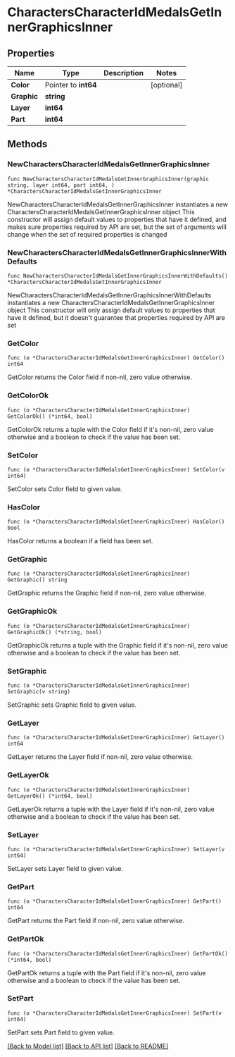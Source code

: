 # CharactersCharacterIdMedalsGetInnerGraphicsInner

## Properties

Name | Type | Description | Notes
------------ | ------------- | ------------- | -------------
**Color** | Pointer to **int64** |  | [optional] 
**Graphic** | **string** |  | 
**Layer** | **int64** |  | 
**Part** | **int64** |  | 

## Methods

### NewCharactersCharacterIdMedalsGetInnerGraphicsInner

`func NewCharactersCharacterIdMedalsGetInnerGraphicsInner(graphic string, layer int64, part int64, ) *CharactersCharacterIdMedalsGetInnerGraphicsInner`

NewCharactersCharacterIdMedalsGetInnerGraphicsInner instantiates a new CharactersCharacterIdMedalsGetInnerGraphicsInner object
This constructor will assign default values to properties that have it defined,
and makes sure properties required by API are set, but the set of arguments
will change when the set of required properties is changed

### NewCharactersCharacterIdMedalsGetInnerGraphicsInnerWithDefaults

`func NewCharactersCharacterIdMedalsGetInnerGraphicsInnerWithDefaults() *CharactersCharacterIdMedalsGetInnerGraphicsInner`

NewCharactersCharacterIdMedalsGetInnerGraphicsInnerWithDefaults instantiates a new CharactersCharacterIdMedalsGetInnerGraphicsInner object
This constructor will only assign default values to properties that have it defined,
but it doesn't guarantee that properties required by API are set

### GetColor

`func (o *CharactersCharacterIdMedalsGetInnerGraphicsInner) GetColor() int64`

GetColor returns the Color field if non-nil, zero value otherwise.

### GetColorOk

`func (o *CharactersCharacterIdMedalsGetInnerGraphicsInner) GetColorOk() (*int64, bool)`

GetColorOk returns a tuple with the Color field if it's non-nil, zero value otherwise
and a boolean to check if the value has been set.

### SetColor

`func (o *CharactersCharacterIdMedalsGetInnerGraphicsInner) SetColor(v int64)`

SetColor sets Color field to given value.

### HasColor

`func (o *CharactersCharacterIdMedalsGetInnerGraphicsInner) HasColor() bool`

HasColor returns a boolean if a field has been set.

### GetGraphic

`func (o *CharactersCharacterIdMedalsGetInnerGraphicsInner) GetGraphic() string`

GetGraphic returns the Graphic field if non-nil, zero value otherwise.

### GetGraphicOk

`func (o *CharactersCharacterIdMedalsGetInnerGraphicsInner) GetGraphicOk() (*string, bool)`

GetGraphicOk returns a tuple with the Graphic field if it's non-nil, zero value otherwise
and a boolean to check if the value has been set.

### SetGraphic

`func (o *CharactersCharacterIdMedalsGetInnerGraphicsInner) SetGraphic(v string)`

SetGraphic sets Graphic field to given value.


### GetLayer

`func (o *CharactersCharacterIdMedalsGetInnerGraphicsInner) GetLayer() int64`

GetLayer returns the Layer field if non-nil, zero value otherwise.

### GetLayerOk

`func (o *CharactersCharacterIdMedalsGetInnerGraphicsInner) GetLayerOk() (*int64, bool)`

GetLayerOk returns a tuple with the Layer field if it's non-nil, zero value otherwise
and a boolean to check if the value has been set.

### SetLayer

`func (o *CharactersCharacterIdMedalsGetInnerGraphicsInner) SetLayer(v int64)`

SetLayer sets Layer field to given value.


### GetPart

`func (o *CharactersCharacterIdMedalsGetInnerGraphicsInner) GetPart() int64`

GetPart returns the Part field if non-nil, zero value otherwise.

### GetPartOk

`func (o *CharactersCharacterIdMedalsGetInnerGraphicsInner) GetPartOk() (*int64, bool)`

GetPartOk returns a tuple with the Part field if it's non-nil, zero value otherwise
and a boolean to check if the value has been set.

### SetPart

`func (o *CharactersCharacterIdMedalsGetInnerGraphicsInner) SetPart(v int64)`

SetPart sets Part field to given value.



[[Back to Model list]](../README.md#documentation-for-models) [[Back to API list]](../README.md#documentation-for-api-endpoints) [[Back to README]](../README.md)


